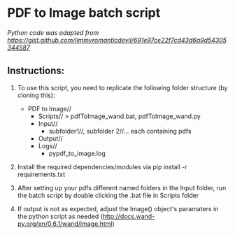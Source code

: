 # PDF to Image batch script
 
###### Python code was adapted from https://gist.github.com/jimmyromanticdevil/691e97ce22f7cd43d6a9d54305344587

## Instructions:

1. To use this script, you need to replicate the following folder structure (by cloning this):

    - PDF to Image//
        - Scripts// > pdfToImage_wand.bat, pdfToImage_wand.py
        - Input//
            - subfolder1//, subfolder 2//... each containing pdfs
        - Output//
        - Logs//
            - pypdf_to_image.log

2. Install the required dependencies/modules via pip install -r requirements.txt

3. After setting up your pdfs different named folders in the Input folder, run the batch script by double clicking the .bat file in Scripts folder

4. If output is not as expected, adjust the Image() object's paramaters in the python script as needed (http://docs.wand-py.org/en/0.6.1/wand/image.html)